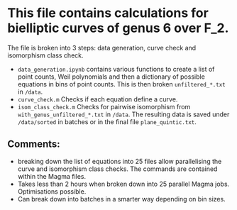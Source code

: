 # This file contains calculations for bielliptic curves of genus 6 over F_2.

The file is broken into 3 steps: data generation, curve check and isomorphism class check.

- ```data_generation.ipynb``` contains various functions to create a list of point counts, Weil polynomials and then a dictionary of possible equations in bins of point counts. This is then broken ```unfiltered_*.txt```  in ```/data```.
- ```curve_check.m``` Checks if each equation define a curve.
- ```isom_class_check.m``` Checks for pairwise isomorphism from ```with_genus_unfiltered_*.txt``` in ```/data```. The resulting data is saved under ```/data/sorted``` in batches or in the final file ```plane_quintic.txt```.

## Comments:
- breaking down the list of equations into 25 files allow parallelising the curve and isomorphism class checks. The commands are contained within the Magma files.
- Takes less than 2 hours when broken down into 25 parallel Magma jobs. Optimisations possible.
- Can break down into batches in a smarter way depending on bin sizes.




